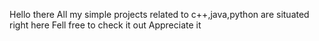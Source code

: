 Hello there
All my simple projects related to c++,java,python are situated right here
Fell free to check it out
Appreciate it
